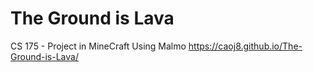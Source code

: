 # The Ground is Lava
CS 175 - Project in MineCraft Using Malmo
https://caoj8.github.io/The-Ground-is-Lava/
